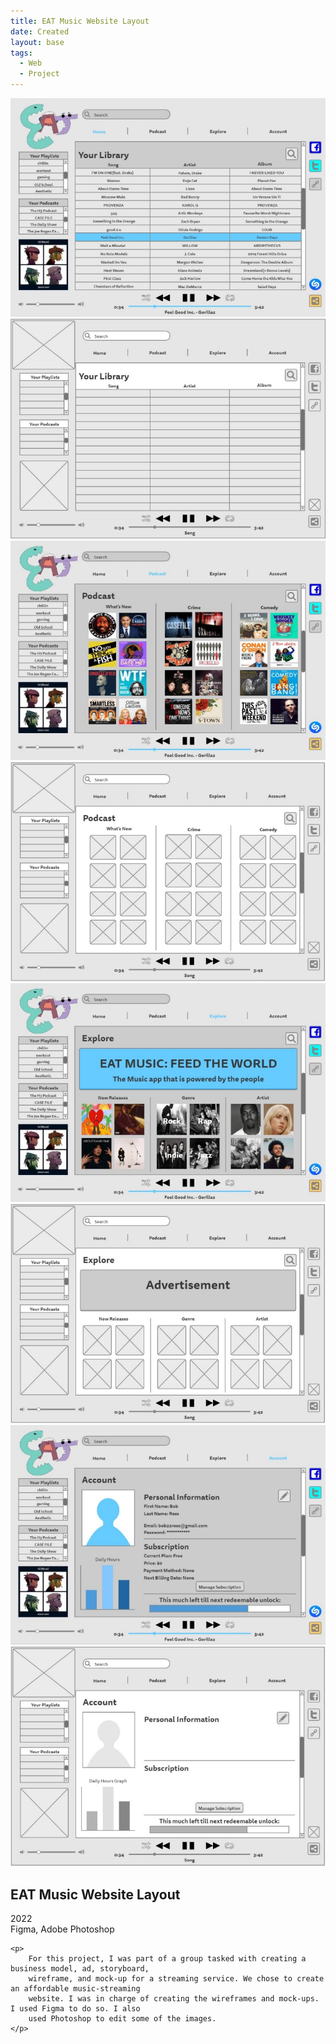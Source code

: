 ```yaml
---
title: EAT Music Website Layout
date: Created
layout: base
tags:
  - Web
  - Project
---
```


<div class="eat_music_project_images">
    <img src="images/eat_music_home_page.jpg" alt="eat_music_home_page">
    <img src="images/eat_music_home_page_wireframe.jpg" alt="eat_music_home_page_wireframe">
    <img src="images/eat_music_podcast_page.jpg" alt="eat_music_podcast_page">
    <img src="images/eat_music_podcast_page_wireframe.jpg" alt="eat_music_podcast_page_wireframe">
    <img src="images/eat_music_explore_page.jpg" alt="eat_music_explore_page">
    <img src="images/eat_music_explore_page_wireframe.jpg" alt="eat_music_explore_page_wireframe">
    <img src="images/eat_music_account_page.jpg" alt="eat_music_account_page">
    <img src="images/eat_music_account_page_wireframe.jpg" alt="eat_music_account_page_wireframe">
</div>

<div class="project_bio">
    <h2>EAT Music Website Layout</h2>
    <p>
        2022
        <br>
        Figma, Adobe Photoshop
    </p>

    <p>
        For this project, I was part of a group tasked with creating a business model, ad, storyboard,
        wireframe, and mock-up for a streaming service. We chose to create an affordable music-streaming
        website. I was in charge of creating the wireframes and mock-ups. I used Figma to do so. I also
        used Photoshop to edit some of the images.
    </p>
</div>